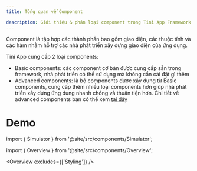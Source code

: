 ```yaml
---
title: Tổng quan về Component

description: Giới thiệu & phân loại component trong Tini App Framework
---
```


Component là tập hợp các thành phần bao gồm giao diện, các thuộc tính và các hàm nhằm hỗ trợ các nhà phát triển xây dựng giao diện của ứng dụng.

Tini App cung cấp 2 loại components:

- Basic components: các component cơ bản được cung cấp sẵn trong framework, nhà phát triển có thể sử dụng mà không cần cài đặt gì thêm
- Advanced components: là bộ components được xây dựng từ Basic components, cung cấp thêm nhiều loại components hơn giúp nhà phát triển xây dựng ứng dụng nhanh chóng và thuận tiện hơn. Chi tiết về advanced components bạn có thể xem [tại đây](/docs/component/advance/introduce)

# Demo

import { Simulator } from '@site/src/components/Simulator';

<Simulator />

import { Overview } from '@site/src/components/Overview';

<Overview excludes={['Styling']} />
